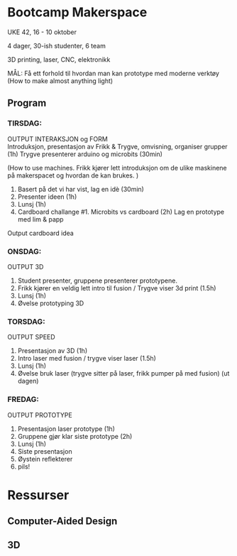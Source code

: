 # Bootcamp Makerspace
UKE 42, 16 - 10 oktober

4 dager, 30-ish studenter, 6 team 

3D printing, laser, CNC, elektronikk

MÅL: Få ett forhold til hvordan man kan prototype med moderne verktøy (How to make almost anything light)

## Program 

### TIRSDAG: 
OUTPUT INTERAKSJON og FORM  
Introduksjon, presentasjon av Frikk & Trygve, omvisning, organiser grupper (1h)
Trygve presenterer arduino og microbits (30min) 

(How to use machines. Frikk kjører lett introduksjon om de ulike maskinene på makerspacet og hvordan de kan brukes. )

1. Basert på det vi har vist, lag en idè (30min)
2. Presenter ideen (1h) 
3. Lunsj (1h) 
4. Cardboard challange #1. Microbits vs cardboard (2h) Lag en prototype med lim & papp

Output cardboard idea

### ONSDAG:
OUTPUT 3D

1. Student presenter, gruppene presenterer prototypene.
2. Frikk kjører en veldig lett intro til fusion / Trygve viser 3d print (1.5h) 
3. Lunsj (1h)
4. Øvelse prototyping 3D 

### TORSDAG: 
OUTPUT SPEED 

1. Presentasjon av 3D (1h) 
2. Intro laser med fusion / trygve viser laser (1.5h)
3. Lunsj (1h)
4. Øvelse bruk laser (trygve sitter på laser, frikk pumper på med fusion) (ut dagen) 

### FREDAG: 
OUTPUT PROTOTYPE

1. Presentasjon laser prototype (1h) 
2. Gruppene gjør klar siste prototype (2h)
3. Lunsj (1h)
4. Siste presentasjon
5. Øystein reflekterer 
6. pils!

# Ressurser

## Computer-Aided Design

## 3D

##
